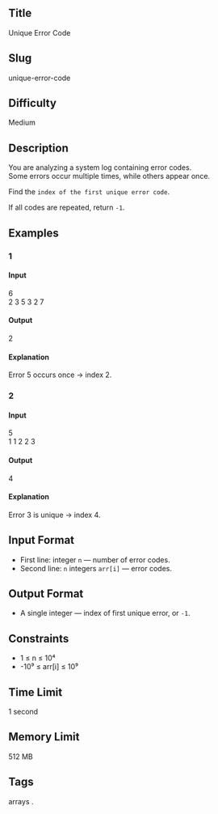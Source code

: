 ## Title

Unique Error Code

## Slug

unique-error-code

## Difficulty

Medium

## Description

You are analyzing a system log containing error codes.  
Some errors occur multiple times, while others appear once.  

Find the `index of the first unique error code`.  

If all codes are repeated, return `-1`.

## Examples

### 1

#### Input

6  
2 3 5 3 2 7

#### Output
2

#### Explanation

Error 5 occurs once → index 2.

### 2

#### Input

5  
1 1 2 2 3

#### Output
4

#### Explanation

Error 3 is unique → index 4.

## Input Format  

- First line: integer `n` — number of error codes.  
- Second line: `n` integers `arr[i]` — error codes.

## Output Format  

- A single integer — index of first unique error, or `-1`.

## Constraints  

- 1 ≤ n ≤ 10⁴  
- -10⁹ ≤ arr[i] ≤ 10⁹    

## Time Limit

1 second

## Memory Limit

512 MB

## Tags

arrays .

